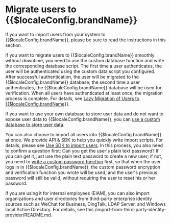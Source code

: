 # Migrate users to {{$localeConfig.brandName}}

<LastUpdated/>

If you want to import users from your system to {{$localeConfig.brandName}}, please be sure to read the instructions in this section.

If you want to migrate users to {{$localeConfig.brandName}} smoothly without downtime, you need to use the custom database function and write the corresponding database script. The first time a user authenticates, the user will be authenticated using the custom data script you configured. After successful authentication, the user will be migrated to the {{$localeConfig.brandName}} database; the second time a user authenticates, the {{$localeConfig.brandName}} database will be used for verification. When all users have authenticated at least once, the migration process is complete. For details, see [Lazy Migration of Users to {{$localeConfig.brandName}}](/guides/database-connection/lazy-migration.md).

If you want to use your own database to store user data and do not want to expose user data to {{$localeConfig.brandName}}, you can [use a custom database to store user data](/guides/database-connection/custom-user-store.md).

You can also choose to import all users into {{$localeConfig.brandName}} at once. We provide API & SDK to help you quickly write import scripts. For details, please see [Use SDK to import users](./use-api.md). In this process, you also need to confirm a question first: Can you get the user's plain text password? If you can get it, just use the plain text password to create a new user; if not, you need to [write a custom password function](/guides/extensibility/custom-password-script) first, so that when the user logs in in {{$localeConfig.brandName}}, the custom password encryption and verification function you wrote will be used, and the user's previous password will still be valid, without requiring the user to reset his or her password.

If you are using it for internal employees (EIAM), you can also import organizations and user directories from third-party enterprise identity sources such as WeChat for Business, DingTalk, LDAP Server, and Windows local Active Directory. For details, see this./import-from-third-party-identity-provider/README.md.
